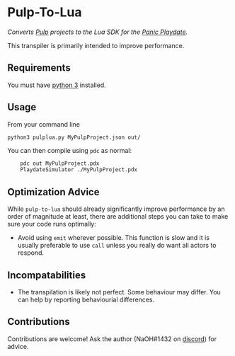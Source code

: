 # Pulp-To-Lua

*Converts [Pulp](https://play.date/pulp/) projects to the Lua SDK for the [Panic Playdate](https://play.date/).*

This transpiler is primarily intended to improve performance.

## Requirements

You must have [python 3](https://www.python.org/) installed.

## Usage

From your command line

`python3 pulplua.py MyPulpProject.json out/`

You can then compile using `pdc` as normal:

```bash
    pdc out MyPulpProject.pdx
    PlaydateSimulator ./MyPulpProject.pdx
```

## Optimization Advice

While `pulp-to-lua` should already significantly improve performance by an order of magnitude at least, there are additional steps you can take to make sure your code runs optimally:

- Avoid using `emit` wherever possible. This function is slow and it is usually preferable to use `call` unless you really do want all actors to respond.

## Incompatabilities

- The transpilation is likely not perfect. Some behaviour may differ. You can help by reporting behaviourial differences.

## Contributions

Contributions are welcome! Ask the author (NaOH#1432 on [discord](https://discord.gg/VNVQHSS49U)) for advice.
